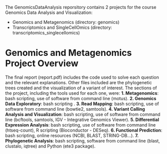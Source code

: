 The GenomicsDataAnalysis reporsitory contains 2 projects for the course Genomics Data Analysis and Visualization:
- Genomics and Metagenomics (directory: genomics)
- Transcriptomics and SingleCellOmics (directory: transcriptomics_singlecellomics)

# Genomics and Metagenomics Project Overview
The final report (report.pdf) includes the code used to solve each question and the relevant explanations. Other files included are the phylogenetic trees created and the visualization of a variant of interest.
The sections of the project, including the tools used for each one, were:
**1. Metagenomics**: bash scripting, use of software from command line (motus).
**2. Genomics Data Exploratory**: bash scripting .
**3. Read Mapping**: bash scripting, use of software from command line (bowtie2, samtools).
**4. Variant Calling Analysis and Visualization**: bash scripting, use of software from command line (bcftools, samtools, IGV - Integrative Genomics Viewer).
**5. Differential Expression Analysis**: bash scripting, use of software from command line (htseq-count), R scripting (Bioconductor - DESeq). 
**6. Functional Prediction**: bash scripting, online resources (NCBI, BLAST, STRING-DB...).
**7. Phylogenetic Analysis**: bash scripting, software from command line (blast, clustalo, iqtree) and Python (ete3 package).



